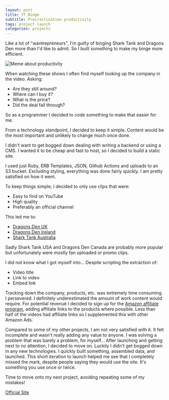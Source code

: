 ```yaml
---
layout: post
title: YT Binge
subtitle: Procrastination productivity
tags: project launch
categories: projects
---
```


Like a lot of "wantrepreneurs", I'm guilty of binging Shark Tank and Dragons Den more than I'd like to admit. So I built something to make my binge more efficient.

<p class="center">
    <img src="{{site.baseurl}}/img/2020-07-22-yt-binge/meme.jpg" alt="Meme about productivity" />
</p>

When watching these shows I often find myself looking up the company in the video. Asking:
- Are they still around?
- Where can I buy it?
- What is the price?
- Did the deal fall through?

So as a programmer I decided to code something to make that easier for me.

From a technology standpoint, I decided to keep it simple. Content would be the most important and unlikely to change much once done.

I didn't want to get bogged down dealing with writing a backend or using a CMS. I wanted it to be cheap and fast to host, so I decided to build a static site.

I used just Ruby, ERB Templates, JSON, Github Actions and uploads to an S3 bucket. Excluding styling, everything was done fairly quickly. I am pretty satisfied on how it went.

To keep things simple, I decided to only use clips that were:
- Easy to find on YouTube
- High quality
- Preferably an official channel

This led me to:
- [Dragons Den UK](https://www.youtube.com/channel/UCDAzmE9V4Xw5CdLkn3pvO3A)
- [Dragons Den Ireland](https://www.youtube.com/channel/UCPRslaXBPZIamafLGCdSigg)
- [Shark Tank Australia](https://www.youtube.com/channel/UCmdI-Y9DGqIUzVXGZ-o1pOQ)

Sadly Shark Tank USA and Dragons Den Canada are probably more popular but unfortunately were mostly fan uploaded or promo clips.

I did not know what I got myself into... Despite scripting the extraction of:
- Video title
- Link to video
- Embed link

Tracking down the company, products, etc. was extremely time consuming. I persevered. I definitely underestimated the amount of work content would require. For potential revenue I decided to sign up for the [Amazon affiliate program](https://affiliate-program.amazon.com/), adding affiliate links to the products where possible. Less than half of the videos had affiliate links so I supplemented this with other Amazon Ads.

Compared to some of my other projects, I am not very satisfied with it. It felt incomplete and wasn't really adding any value to anyone. I was solving a problem that was barely a problem, for myself... After launching and getting next to no attention, I decided to move on. Luckily I didn't get bogged down in any new technologies. I quickly built something, assembled data, and launched. This short iteration to launch helped me see that I completely missed the mark, despite people saying they would use the site. It's something you use once or twice.

Time to move onto my next project, avoiding repeating some of my mistakes!


[Official Site](https://ytbinge.watch/)